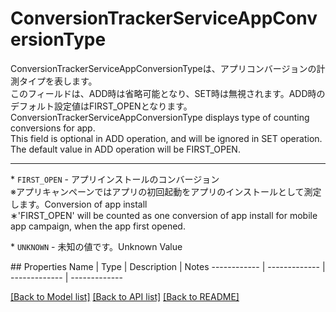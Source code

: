 # ConversionTrackerServiceAppConversionType

<div lang=\"ja\"> ConversionTrackerServiceAppConversionTypeは、アプリコンバージョンの計測タイプを表します。<br> このフィールドは、ADD時は省略可能となり、SET時は無視されます。ADD時のデフォルト設定値はFIRST_OPENとなります。 </div> <div lang=\"en\"> ConversionTrackerServiceAppConversionType displays type of counting conversions for app.<br> This field is optional in ADD operation, and will be ignored in SET operation. The default value in ADD operation will be FIRST_OPEN. </div> <hr> <p>* <code>FIRST_OPEN</code> - <span lang=\"ja\">アプリインストールのコンバージョン<br>※アプリキャンペーンではアプリの初回起動をアプリのインストールとして測定します。</span><span lang=\"en\">Conversion of app install<br>∗&#39;FIRST_OPEN&#39; will be counted as one conversion of app install for mobile app campaign, when the app first opened.</span></p> <p>* <code>UNKNOWN</code> - <span lang=\"ja\">未知の値です。</span><span lang=\"en\">Unknown Value</span></p> 
## Properties
Name | Type | Description | Notes
------------ | ------------- | ------------- | -------------

[[Back to Model list]](../README.md#documentation-for-models) [[Back to API list]](../README.md#documentation-for-api-endpoints) [[Back to README]](../README.md)


